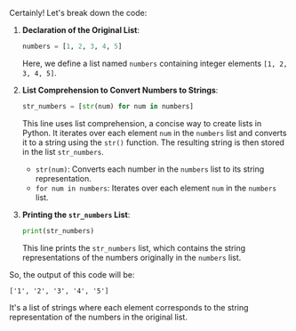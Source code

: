 Certainly! Let's break down the code:

1. **Declaration of the Original List**: 

    ```python
    numbers = [1, 2, 3, 4, 5]
    ```

    Here, we define a list named `numbers` containing integer elements `[1, 2, 3, 4, 5]`.


2. **List Comprehension to Convert Numbers to Strings**:

    ```python
    str_numbers = [str(num) for num in numbers]
    ```

    This line uses list comprehension, a concise way to create lists in Python. It iterates over each element `num` in the `numbers` list and converts it to a string using the `str()` function. The resulting string is then stored in the list `str_numbers`.

    - `str(num)`: Converts each number in the `numbers` list to its string representation.
    - `for num in numbers`: Iterates over each element `num` in the `numbers` list.
    

3. **Printing the `str_numbers` List**:

    ```python
    print(str_numbers)
    ```

    This line prints the `str_numbers` list, which contains the string representations of the numbers originally in the `numbers` list.

So, the output of this code will be:

```
['1', '2', '3', '4', '5']
```

It's a list of strings where each element corresponds to the string representation of the numbers in the original list.